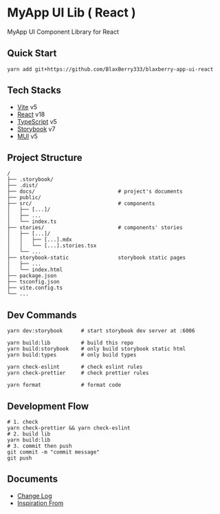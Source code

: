 # MyApp UI Lib ( React )

MyApp UI Component Library for React

## Quick Start

```tsx
yarn add git+https://github.com/BlaxBerry333/blaxberry-app-ui-react
```

## Tech Stacks

- [Vite]() v5
- [React]() v18
- [TypeScript]() v5
- [Storybook]() v7
- [MUI]() v5

## Project Structure

```
/
├── .storybook/
├── .dist/
├── docs/                           # project's documents
├── public/
├── src/                            # components
│   ├── [...]/
│   ├── ...
│   └── index.ts
├── stories/                        # components' stories
│   ├── [...]/
│   │   ├── [...].mdx
│   │   └── [...].stories.tsx
│   └── ...
├── storybook-static                storybook static pages
│   ├── ...
│   └── index.html
├── package.json
├── tsconfig.json
├── vite.config.ts
└── ...
```

## Dev Commands

```shell
yarn dev:storybook      # start storybook dev server at :6006

yarn build:lib          # build this repo
yarn build:storybook    # only build storybook static html
yarn build:types        # only build types

yarn check-eslint       # check eslint rules
yarn check-prettier     # check prettier rules

yarn format             # format code
```

## Development Flow

```shell
# 1. check
yarn check-prettier && yarn check-eslint
# 2. build lib
yarn build:lib
# 3. commit then push
git commit -m "commit message"
git push
```

## Documents

- [Change Log](./docs/changeLog.md)
- [Inspiration From](http://demo.eui6.com/#/form/button.html)
